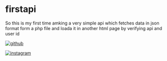 # firstapi

So this is my first time amking a very simple api which fetches data in json format form a php file and loada it in another html page by verifying api and user id

[![github](https://img.shields.io/badge/GitHub-000000?style=for-the-badge&logo=GitHub&logoColor=white)](https://github.com/jaskaram123)

[![instagram](https://img.shields.io/badge/Instagram-E4405F?style=for-the-badge&logo=instagram&logoColor=white)](https://www.instagram.com/artisticmusic__)
